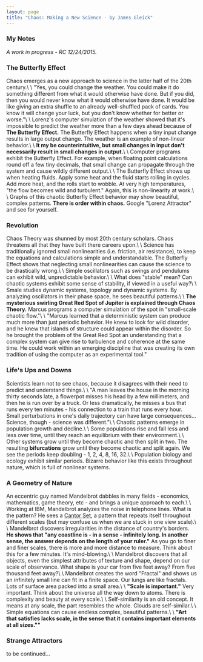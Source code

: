 ```yaml
---
layout: page
title: "Chaos: Making a New Science - by James Gleick"
---
```

### My Notes 

*A work in progress - RC 12/24/2015.*

### The Butterfly Effect

Chaos emerges as a new approach to science in the latter half of the 20th century.\\
\\
"Yes, you could change the weather.  You could make it do something different from what it would otherwise have done.  But if you did, then you would never know what it would otherwise have done.  It would be like giving an extra shuffle to an already well-shuffled pack of cards.  You know it will change your luck, but you don't know whether for better or worse."\\
\\
Lorenz's computer simulation of the weather showed that it's impossible to predict the weather more than a few days ahead because of **The Butterfly Effect.**  The Butterfly Effect happens when a tiny input change results in large output change.  The weather is an example of non-linear behavior.\\
\\
**It my be counterintuitive, but small changes in input don't necessarily result in small changes in output.**\\
\\
Computer programs exhibit the Butterfly Effect.  For example, when floating point calculations round off a few tiny decimals, that small change can propagate through the system and cause wildly different output.\\
\\
The Butterfly Effect shows up when heating fluids.  Apply some heat and the fluid starts rolling in cycles.  Add more heat, and the rolls start to wobble.  At very high temperatures, "the flow becomes wild and turbulent."  Again, this is non-linearity at work.\\
\\
Graphs of this chaotic Butterfly Effect behavior may show beautiful, complex patterns.  **There is order within chaos.**  Google "Lorenz Attractor" and see for yourself.

### Revolution

Chaos Theory was shunned by most 20th century scholars.  Chaos threatens all that they have built there careers upon.\\
\\
Science has traditionally ignored small nonlinearities (i.e. friction, air resistance), to keep the equations and calculations simple and understandable.  The Butterfly Effect shows that neglecting small nonlinearities can cause the science to be drastically wrong.\\
\\
Simple oscillators such as swings and pendulums can exhibit wild, unpredictable behavior.\\
\\
What does "stable" mean?  Can chaotic systems exhibit some sense of stability, if viewed in a useful way?\\
\\
Smale studies dynamic systems, topology and dynamic systems.  By analyzing oscillators in their phase space, he sees beautiful patterns.\\
\\
**The mysterious swirling Great Red Spot of Jupiter is explained through Chaos Theory.**  Marcus programs a computer simulation of the spot in "small-scale chaotic flow."\\
\\
"Marcus learned that a deterministic system can produce much more than just periodic behavior.  He knew to look for wild disorder, and he knew that  islands of structure could appear within the disorder.  So he brought the problem of the Great Red Spot an understanding that a complex system can give rise to turbulence and coherence at the same time.  He could work within an emerging discipline that was creating its own tradition of using the computer as an experimental tool."

### Life's Ups and Downs

Scientists learn not to see chaos, because it disagrees with their need to predict and understand things.\\
\\
"A man leaves the house in the morning thirty seconds late, a flowerpot misses his head by a few millimeters, and then he is run over by a truck.  Or less dramatically, he misses a bus that runs every ten minutes - his connection to a train that runs every hour. Small perturbations in one's daily trajectory can have large consequences...  Science, though - science was different."\\
\\
Chaotic patterns emerge in population growth and decline.\\
\\
Some populations rise and fall less and less over time, until they reach an equilibrium with their environment.\\
\\
Other systems grow until they become chaotic and then split in two.  The resulting **bifurcations** grow until they become chaotic and split again.  We see the periods keep doubling - 1, 2, 4, 8, 16, 32.\\
\\
Population biology and ecology exhibit similar periods.  Bizarre behavior like this exists throughout nature, which is full of nonlinear systems.

### A Geometry of Nature

An eccentric guy named Mandelbrot dabbles in many fields - economics, mathematics, game theory, etc - and brings a unique approach to each.\\
\\
Working at IBM, Mandelbrot analyzes the noise in telephone lines.  What is the pattern?  He sees a [Cantor Set](https://en.wikipedia.org/wiki/Cantor_set), a pattern that repeats itself throughout different scales (but may confuse us when we are stuck in one view scale).\\
\\
Mandelbrot discovers irregularities in the distance of country's borders.  **He shows that "any coastline is - in a sense - infinitely long.  In another sense, the answer depends on the length of your ruler."** As you go to finer and finer scales, there is more and more distance to measure.  Think about this for a few minutes.  It's mind-blowing.\\
\\
Mandelbrot discovers that all objects, even the simplest attributes of texture and shape, depend on our scale of observance.  What shape is your car from five feet away?  From five thousand feet away?\\
\\
Mandelbrot creates the word "Fractal" and shows us an infinitely small line can fit in a finite space.  Our lungs are like fractals.  Lots of surface area packed into a small area.\\
\\
**"Scale is important."** Very important.  Think about the universe all the way down to atoms.  There is complexity and beauty at every scale.\\
\\
Self-similarity is an old concept. It means at any scale, the part resembles the whole.  Clouds are self-similar.\\
\\
Simple equations can cause endless complex, beautiful patterns.\\
\\
**"Art that satisfies lacks scale, in the sense that it contains important elements at all sizes.""**

### Strange Attractors

to be continued...
